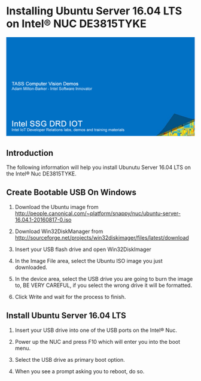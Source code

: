 # Installing Ubuntu Server 16.04 LTS on Intel® NUC DE3815TYKE

![TASS Computer Vision Demo Docs](Images/TASS-Demo-Banner.png)

## Introduction

The following information will help you install Ubunutu Server 16.04 LTS on the Intel® Nuc DE3815TYKE.

## Create Bootable USB On Windows

1. Download the Ubuntu image from http://people.canonical.com/~platform/snappy/nuc/ubuntu-server-16.04.1-20160817-0.iso

2. Download Win32DiskManager from http://sourceforge.net/projects/win32diskimager/files/latest/download

3. Insert your USB flash drive and open Win32DiskImager

4. In the Image File area, select the Ubuntu ISO image you just downloaded.

5. In the device area, select the USB drive you are going to burn the image to, BE VERY CAREFUL, if you select the wrong drive it will be formatted.

6. Click Write and wait for the process to finish.

## Install Ubuntu Server 16.04 LTS

1. Insert your USB drive into one of the USB ports on the Intel® Nuc.

2. Power up the NUC and press F10 which will enter you into the boot menu.

3. Select the USB drive as primary boot option.

4. When you see a prompt asking you to reboot, do so.





